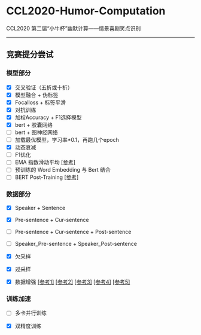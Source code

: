 # CCL2020-Humor-Computation
CCL2020 第二届“小牛杯”幽默计算——情景喜剧笑点识别

---------------

## 竞赛提分尝试

### 模型部分

- [x] 交叉验证（五折或十折）
- [x] 模型融合 + 伪标签
- [x] Focalloss + 标签平滑
- [x] 对抗训练
- [x] 加权Accuracy + F1选择模型
- [x] bert + 胶囊网络
- [ ] bert + 图神经网络
- [ ] 加载最优模型，学习率*0.1，再跑几个epoch
- [x] 动态衰减
- [ ] F1优化
- [ ] EMA 指数滑动平均 [[参考]](https://zhuanlan.zhihu.com/p/51672655?utm_source=wechat_session&utm_medium=social&utm_oi=602621868809916416)
- [ ] 预训练的 Word Embedding 与 Bert 结合
- [ ] BERT Post-Training [[参考]](https://github.com/howardhsu/BERT-for-RRC-ABSA)

### 数据部分 

- [x] Speaker + Sentence
- [x] Pre-sentence + Cur-sentence
- [ ] Pre-sentence + Cur-sentence + Post-sentence
- [ ] Speaker_Pre-sentence + Speaker_Post-sentence
- [x] 欠采样
- [x] 过采样
- [x] 数据增强 [[参考1]](https://zhuanlan.zhihu.com/p/145521255?utm_source=wechat_session&utm_medium=social&utm_oi=602621868809916416) [[参考2]](https://github.com/tongchangD/text_data_enhancement_with_LaserTagger?utm_source=wechat_session&utm_medium=social&utm_oi=602621868809916416) [[参考3]](https://github.com/QData/TextAttack) [[参考4]](https://github.com/flyingwaters/EDA-Easier-Data-Augment-for-chinese) [[参考5]](https://github.com/zhanlaoban/eda_nlp_for_Chinese)



### 训练加速

- [ ] 多卡并行训练
- [x] 双精度训练

